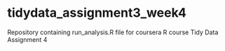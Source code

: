 # tidydata_assignment3_week4
Repository containing run_analysis.R file for coursera R course Tidy Data Assignment 4
